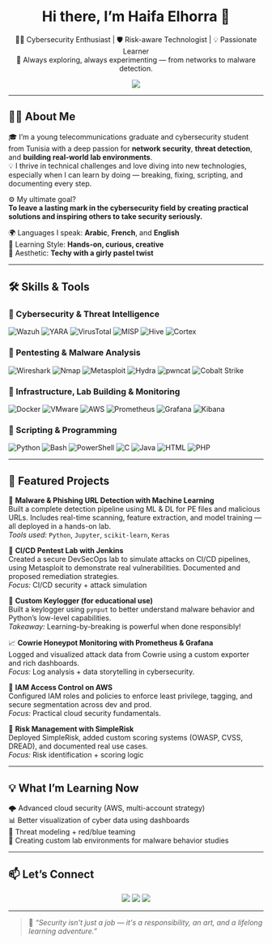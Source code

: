 <h1 align="center">Hi there, I’m Haifa Elhorra 🌸</h1>
<p align="center">
  👩‍💻 Cybersecurity Enthusiast | 🛡️ Risk-aware Technologist | 💡 Passionate Learner<br>
  🚀 Always exploring, always experimenting — from networks to malware detection.
</p>

<p align="center">
  <img src="https://readme-typing-svg.demolab.com/?lines=Cybersecurity+Student+%F0%9F%94%90;Hands-on+learner+with+a+tech-lab+spirit+%F0%9F%9A%80;Curious+.+Creative+.+Committed+%F0%9F%92%AA;Always+building+and+sharing+my+journey!&center=true&width=450&height=45&color=FFA4C4&vCenter=true&pause=1000">
</p>

---

## 💁‍♀️ About Me

🎓 I’m a young telecommunications graduate and cybersecurity student from Tunisia with a deep passion for **network security**, **threat detection**, and **building real-world lab environments**.  
💡 I thrive in technical challenges and love diving into new technologies, especially when I can learn by doing — breaking, fixing, scripting, and documenting every step.

⚙️ My ultimate goal?  
**To leave a lasting mark in the cybersecurity field by creating practical solutions and inspiring others to take security seriously.**

🌍 Languages I speak: **Arabic**, **French**, and **English**  
🧠 Learning Style: **Hands-on, curious, creative**  
🎨 Aesthetic: **Techy with a girly pastel twist**

---

## 🛠️ Skills & Tools

### 🔐 Cybersecurity & Threat Intelligence
![Wazuh](https://img.shields.io/badge/Wazuh-f9d4e5?style=flat-square)
![YARA](https://img.shields.io/badge/YARA-ffd1dc?style=flat-square)
![VirusTotal](https://img.shields.io/badge/VirusTotal-f2aedc?style=flat-square)
![MISP](https://img.shields.io/badge/MISP-f2aecf?style=flat-square)
![Hive](https://img.shields.io/badge/TheHive-e3accf?style=flat-square)
![Cortex](https://img.shields.io/badge/Cortex-fad9e5?style=flat-square)

### 🧪 Pentesting & Malware Analysis
![Wireshark](https://img.shields.io/badge/Wireshark-fadce2?style=flat-square)
![Nmap](https://img.shields.io/badge/Nmap-f5b6cc?style=flat-square)
![Metasploit](https://img.shields.io/badge/Metasploit-fcd2d2?style=flat-square)
![Hydra](https://img.shields.io/badge/Hydra-f2d1e8?style=flat-square)
![pwncat](https://img.shields.io/badge/pwncat-f9c2cf?style=flat-square)
![Cobalt Strike](https://img.shields.io/badge/Cobalt_Strike-fcd9e6?style=flat-square)

### 🐳 Infrastructure, Lab Building & Monitoring
![Docker](https://img.shields.io/badge/Docker-A1CAF1?style=flat-square&logo=docker)
![VMware](https://img.shields.io/badge/VMware-f2aedc?style=flat-square)
![AWS](https://img.shields.io/badge/AWS-f5b6cc?style=flat-square)
![Prometheus](https://img.shields.io/badge/Prometheus-f2aedc?style=flat-square)
![Grafana](https://img.shields.io/badge/Grafana-f9d4e5?style=flat-square)
![Kibana](https://img.shields.io/badge/Kibana-ffb6c1?style=flat-square)

### 🧰 Scripting & Programming
![Python](https://img.shields.io/badge/Python-FFD1DC?style=flat-square&logo=python)
![Bash](https://img.shields.io/badge/Bash-fcd2d2?style=flat-square)
![PowerShell](https://img.shields.io/badge/PowerShell-f5c1e0?style=flat-square)
![C](https://img.shields.io/badge/C-ffb6c1?style=flat-square)
![Java](https://img.shields.io/badge/Java-fad9e5?style=flat-square)
![HTML](https://img.shields.io/badge/HTML-ffe4ec?style=flat-square)
![PHP](https://img.shields.io/badge/PHP-fcc9dd?style=flat-square)

---

## 🌟 Featured Projects

🔎 **Malware & Phishing URL Detection with Machine Learning**  
Built a complete detection pipeline using ML & DL for PE files and malicious URLs. Includes real-time scanning, feature extraction, and model training — all deployed in a hands-on lab.  
*Tools used:* `Python`, `Jupyter`, `scikit-learn`, `Keras`

🧪 **CI/CD Pentest Lab with Jenkins**  
Created a secure DevSecOps lab to simulate attacks on CI/CD pipelines, using Metasploit to demonstrate real vulnerabilities. Documented and proposed remediation strategies.  
*Focus:* CI/CD security + attack simulation

🐍 **Custom Keylogger (for educational use)**  
Built a keylogger using `pynput` to better understand malware behavior and Python’s low-level capabilities.  
*Takeaway:* Learning-by-breaking is powerful when done responsibly!

📈 **Cowrie Honeypot Monitoring with Prometheus & Grafana**  
Logged and visualized attack data from Cowrie using a custom exporter and rich dashboards.  
*Focus:* Log analysis + data storytelling in cybersecurity.

🔐 **IAM Access Control on AWS**  
Configured IAM roles and policies to enforce least privilege, tagging, and secure segmentation across dev and prod.  
*Focus:* Practical cloud security fundamentals.

🧠 **Risk Management with SimpleRisk**  
Deployed SimpleRisk, added custom scoring systems (OWASP, CVSS, DREAD), and documented real use cases.  
*Focus:* Risk identification + scoring logic

---

## 💡 What I’m Learning Now

🌩️ Advanced cloud security (AWS, multi-account strategy)  
📊 Better visualization of cyber data using dashboards  
🧬 Threat modeling + red/blue teaming  
🐾 Creating custom lab environments for malware behavior studies

---

## 📫 Let’s Connect

<p align="center">
  <a href="https://www.linkedin.com/in/haifaelhorra"><img src="https://img.shields.io/badge/LinkedIn-ff69b4?style=flat-square&logo=linkedin&logoColor=white"/></a>
  <a href="mailto:horrahayfa21@gmail.com"><img src="https://img.shields.io/badge/Gmail-FFC0CB?style=flat-square&logo=gmail&logoColor=white" /></a>
  <a href="https://github.com/haifa-elhorra"><img src="https://img.shields.io/badge/GitHub-FFB6C1?style=flat-square&logo=github&logoColor=white" /></a>
</p>

---

> 💬 _“Security isn't just a job — it's a responsibility, an art, and a lifelong learning adventure.”_

